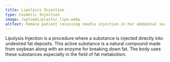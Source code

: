```yaml
---
title: Lipolysis Injection
type: Cosmetic Injection
image: /uploads/plastic_lipo.webp
altText: Female patient receiving needle injection in her abdominal section
---
```

Lipolysis Injection is a procedure where a substance is injected directly into undesired fat deposits. This active substance is a natural compound made from soybean along with an enzyme for breaking down fat. The body uses these substances especially in the field of fat metabolism.